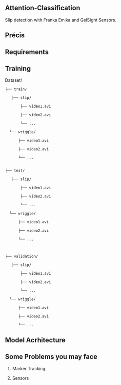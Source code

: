 ## Attention-Classification
Slip detection with Franka Emika and GelSight Sensors.

## Précis

## Requirements

## Training

  
  Dataset/
  
    ├── train/
  
       ├── slip/
    
           ├── video1.avi
    
           ├── video2.avi
    
           └── ...
     
      └── wriggle/
       
          ├── video1.avi
    
          ├── video2.avi
    
          └── ...

      
    ├── test/
  
       ├── slip/
    
           ├── video1.avi
    
           ├── video2.avi
    
           └── ...
     
      └── wriggle/
       
          ├── video1.avi
    
          ├── video2.avi
    
          └── ...


            
    ├── validation/
  
       ├── slip/
    
           ├── video1.avi
    
           ├── video2.avi
    
           └── ...
     
      └── wriggle/
       
          ├── video1.avi
    
          ├── video2.avi
    
          └── ...
    





## Model Acrhitecture


## Some Problems you may face

  1. Marker Tracking

  2. Sensors
